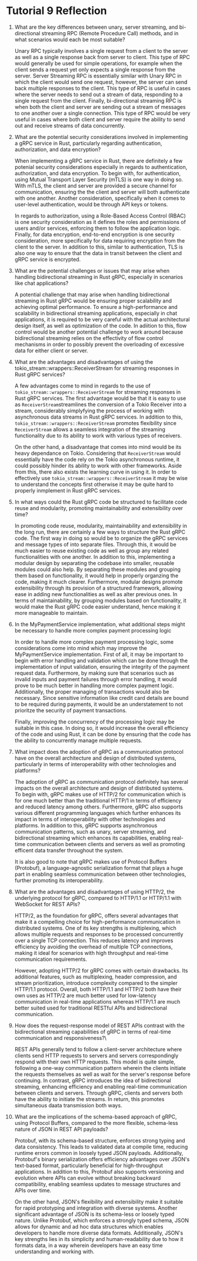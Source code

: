 # Tutorial 9 Reflection
1. What are the key differences between unary, server streaming, and bi-directional streaming RPC (Remote Procedure Call) methods, and in what scenarios would each be most suitable? 

   Unary RPC typically involves a single request from a client to the server as well as a single response back from server to client. This type of RPC would generally be used for simple operations, for example when the client sends a request yet
only expects a single response from the server. Server Streaming RPC is essentially similar with Unary RPC in which the    client would send one request, however, the server can send back multiple responses to the client. This type of RPC is     useful in cases where the server needs to send out a stream of data, responding to a single request from the client.       Finally, bi-directional streaming RPC is when both the client and server are sending out a stream of messages to one       another over a single connection. This type of RPC would be very useful in cases where both client and server require the ability to send out and receive streams of data concurrently.
   
2. What are the potential security considerations involved in implementing a gRPC service in Rust, particularly regarding authentication, authorization, and data encryption?

    When implementing a gRPC service in Rust, there are definitely a few potenial security considerations especially in regards to authentication, authorization, and data encryption. To begin with, for authentication, using Mutual Transport Layer Security (mTLS) is one way in doing so. With mTLS, the client and server are provided a secure channel for communication, ensuring the the client and server will both authenticate with one another. Another consideration, specifically when it comes to user-level authentication, would be through API keys or tokens.

   In regards to authorization, using a Role-Based Access Control (RBAC) is one security consideration as it defines the roles and permissions of users and/or services, enforcing them to follow the application logic. Finally, for data encryption, end-to-end encryption is one security consideration, more specifically for data requiring encryption from the client to the server. In addition to this, similar to authentication, TLS is also one way to ensure that the data in transit between the client and gRPC service is encrypted. 
   
3. What are the potential challenges or issues that may arise when handling bidirectional streaming in Rust gRPC, especially in scenarios like chat applications?

   A potential challenge that may arise when handling bidirectional streaming in Rust gRPC would be ensuring proper scalability and achieving optimal performance. To ensure a high-performance and scalability in bidirectional streaming applications, especially in chat applications, it is required to be very careful with the actual architectural design itself, as well as optimization of the code. In adiition to this, flow control would be another potential challenge to work around because bidirectional streaming relies on the effectivity of flow control mechanisms in order to possibly prevent the overloading of excessive data for either client or server.
   
4. What are the advantages and disadvantages of using the tokio_stream::wrappers::ReceiverStream for streaming responses in Rust gRPC services?

   A few advantages come to mind in regards to the use of `tokio_stream::wrappers::ReceiverStream` for streaming responses in Rust gRPC services. The first advantage would be that it is easy to use as `ReceiverStream`streamlines the conversion of a Tokio Receiver into a stream, considerably simplyfying the process of working with asynchronous data streams in Rust gRPC services. In addition to this, `tokio_stream::wrappers::ReceiverStream` promotes flexibility since `ReceiverStream` allows a seamless integration of the streaming functionality due to its ability to work with various types of receivers.

   On the other hand, a disadvantage that comes into mind would be its heavy dependance on Tokio. Considering that `ReceiverStream` would essentially have the code rely on the Tokio asynchronous runtime, it could possibly hinder its ability to work with other frameworks. Aside from this, there also exists the learning curve in using it. In order to effectively use `tokio_stream::wrappers::ReceiverStream` it may be wise to understand the concepts first otherwise it may be quite hard to properly inmplement in Rust gRPC services.

5. In what ways could the Rust gRPC code be structured to facilitate code reuse and modularity, promoting maintainability and extensibility over time?

   In promoting code reuse, modularity, maintainability and extensibility in the long run, there are certainly a few ways to structure the Rust gRPC code. The first way in doing so would be to organize the gRPC services and message types of into separate files. Through this, it would be much easier to reuse existing code as well as group any related functionalities with one another. In addition to this, implementing a modular design by separating the codebase into smaller, reusable modules could also help. By separating these modules and grouping them based on functionality, it would help in properly organzing the code, making it much clearer. Furthermore, modular designs promote extensibility through its provision of a structured framework, allowing ease in adding new functionalities as well as alter previous ones. In terms of maintainability, by grouping modules based on functionality, it would make the Rust gRPC code easier understand, hence making it more manageable to maintain.

6. In the MyPaymentService implementation, what additional steps might be necessary to handle more complex payment processing logic

   In order to handle more complex payment processing logic, some considerations come into mind which may improve the MyPaymentService implementation. First of all, it may be important to begin with error handling and validation which can be done through the implementation of input validation, ensuring the integrity of the payment request data. Furthermore, by making sure that scenarios such as invalid inputs and payment failures through error handling, it would prove to be much better in handling more complex payment logic. Additionally, the proper managing of transactions would also be necessary. Since sensitive information like credit card details are bound to be required during payments, it would be an understatement to not prioritze the security of payment transactions.

   Finally, improving the concurrency of the processing logic may be suitable in this case. In doing so, it would increase the overall efficiency of the code and using Rust, it can be done by ensuring that the code has the ability to concurrently manage multiple requests. 

7. What impact does the adoption of gRPC as a communication protocol have on the overall architecture and design of distributed systems, particularly in terms of interoperability with other technologies and platforms?

   The adoption of gRPC as communication protocol definitely has several impacts on the overall architecture and design of distributed systems. To begin with, gRPC makes use of HTTP/2 for communication which is for one much better than the traditional HTTP/1 in terms of efficiency and reduced latency among others. Furthermore, gRPC also supports various different programming languages which further enhances its impact in terms of interoperability with other technologies and platforms. In addition to this, gRPC supports asynchronous communication patterns, such as unary, server streaming, and bidirectional streaming which enhances its capabilities, enabling real-time communication between clients and servers as well as promoting efficent data transfer throughout the system.

   It is also good to note that gRPC makes use of Protocol Buffers (Protobuf), a language-agnostic serialization format that plays a huge part in enabling seamless communication between other technologies, further promoting its interoperability.

8. What are the advantages and disadvantages of using HTTP/2, the underlying protocol for gRPC, compared to HTTP/1.1 or HTTP/1.1 with WebSocket for REST APIs?

   HTTP/2, as the foundation for gRPC, offers several advantages that make it a compelling choice for high-performance communication in distributed systems. One of its key strengths is multiplexing, which allows multiple requests and responses to be processed concurrently over a single TCP connection. This reduces latency and improves efficiency by avoiding the overhead of multiple TCP connections, making it ideal for scenarios with high throughput and real-time communication requirements.

   However, adopting HTTP/2 for gRPC comes with certain drawbacks. Its additional features, such as multiplexing, header compression, and stream prioritization, introduce complexity compared to the simpler HTTP/1.1 protocol. Overall, both HTTP/1.1 and HTTP/2 both have their own uses as HTTP/2 are much better used for low-latency communication in real-time applications whereas HTTP/1.1 are much better suited used for traditional RESTful APIs and bidirectional communication. 

9. How does the request-response model of REST APIs contrast with the bidirectional streaming capabilities of gRPC in terms of real-time communication and responsiveness?\

   REST APIs generally tend to follow a client-server architecture where clients send HTTP requests to servers and servers correspondingly respond with their own HTTP requests. This model is quite simple, following a one-way communication pattern wherein the clients initiate the requests themselves as well as wait for the server's response before continuing. In contrast, gRPC introduces the idea of bidirectional streaming, enhancing efficiency and enabling real-time communication between clients and servers. Through gRPC, clients and servers both have the ability to initiate the streams. In return, this promotes simultaneous daata transmission both ways. 

10. What are the implications of the schema-based approach of gRPC, using Protocol Buffers, compared to the more flexible, schema-less nature of JSON in REST API payloads?

      Protobuf, with its schema-based structure, enforces strong typing and data consistency. This leads to validated data at compile time, reducing runtime errors common in loosely typed JSON payloads. Additionally, Protobuf's binary serialization offers efficiency advantages over JSON's text-based format, particularly beneficial for high-throughput applications. In addition to this, Protobuf also supports versioning and evolution where APIs can evolve without breaking backward compatibility, enabling seamless updates to message structures and APIs over time.

      On the other hand, JSON's flexibility and extensibility make it suitable for rapid prototyping and integration with diverse systems. Another significant advantage of JSON is its schema-less or loosely typed nature. Unlike Protobuf, which enforces a strongly typed schema, JSON allows for dynamic and ad hoc data structures which enables developers to handle more diverse data formats. Additionally, JSON's key strengths lies in its simplicity and human-readability due to how it formats data, in a way wherein developers have an easy time understanding and working with.
   
